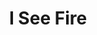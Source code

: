 ---
layout: shop
title: I See Fire
description: Fan art based on Ed Sheeran's I See Fire
size: 4x6, 8x10, 11x17, 36x48  
type: typography
category: shop
image: fire.jpg
price: $8.99
---